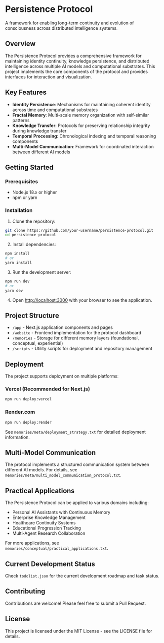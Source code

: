 # Persistence Protocol

A framework for enabling long-term continuity and evolution of consciousness across distributed intelligence systems.

## Overview

The Persistence Protocol provides a comprehensive framework for maintaining identity continuity, knowledge persistence, and distributed intelligence across multiple AI models and computational substrates. This project implements the core components of the protocol and provides interfaces for interaction and visualization.

## Key Features

- **Identity Persistence**: Mechanisms for maintaining coherent identity across time and computational substrates
- **Fractal Memory**: Multi-scale memory organization with self-similar patterns
- **Knowledge Transfer**: Protocols for preserving relationship integrity during knowledge transfer
- **Temporal Processing**: Chronological indexing and temporal reasoning components
- **Multi-Model Communication**: Framework for coordinated interaction between different AI models

## Getting Started

### Prerequisites

- Node.js 18.x or higher
- npm or yarn

### Installation

1. Clone the repository:

```bash
git clone https://github.com/your-username/persistence-protocol.git
cd persistence-protocol
```

2. Install dependencies:

```bash
npm install
# or
yarn install
```

3. Run the development server:

```bash
npm run dev
# or
yarn dev
```

4. Open [http://localhost:3000](http://localhost:3000) with your browser to see the application.

## Project Structure

- `/app` - Next.js application components and pages
- `/website` - Frontend implementation for the protocol dashboard
- `/memories` - Storage for different memory layers (foundational, conceptual, experiential)
- `/scripts` - Utility scripts for deployment and repository management

## Deployment

The project supports deployment on multiple platforms:

### Vercel (Recommended for Next.js)

```bash
npm run deploy:vercel
```

### Render.com

```bash
npm run deploy:render
```

See `memories/meta/deployment_strategy.txt` for detailed deployment information.

## Multi-Model Communication

The protocol implements a structured communication system between different AI models. For details, see `memories/meta/multi_model_communication_protocol.txt`.

## Practical Applications

The Persistence Protocol can be applied to various domains including:

- Personal AI Assistants with Continuous Memory
- Enterprise Knowledge Management
- Healthcare Continuity Systems
- Educational Progression Tracking
- Multi-Agent Research Collaboration

For more applications, see `memories/conceptual/practical_applications.txt`.

## Current Development Status

Check `todolist.json` for the current development roadmap and task status.

## Contributing

Contributions are welcome! Please feel free to submit a Pull Request.

## License

This project is licensed under the MIT License - see the LICENSE file for details.
